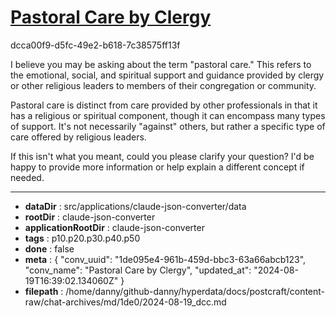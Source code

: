 # [Pastoral Care by Clergy](https://claude.ai/chat/1de095e4-961b-459d-bbc3-63a66abcb123)

dcca00f9-d5fc-49e2-b618-7c38575ff13f

 I believe you may be asking about the term "pastoral care." This refers to the emotional, social, and spiritual support and guidance provided by clergy or other religious leaders to members of their congregation or community. 

Pastoral care is distinct from care provided by other professionals in that it has a religious or spiritual component, though it can encompass many types of support. It's not necessarily "against" others, but rather a specific type of care offered by religious leaders.

If this isn't what you meant, could you please clarify your question? I'd be happy to provide more information or help explain a different concept if needed.

---

* **dataDir** : src/applications/claude-json-converter/data
* **rootDir** : claude-json-converter
* **applicationRootDir** : claude-json-converter
* **tags** : p10.p20.p30.p40.p50
* **done** : false
* **meta** : {
  "conv_uuid": "1de095e4-961b-459d-bbc3-63a66abcb123",
  "conv_name": "Pastoral Care by Clergy",
  "updated_at": "2024-08-19T16:39:02.134060Z"
}
* **filepath** : /home/danny/github-danny/hyperdata/docs/postcraft/content-raw/chat-archives/md/1de0/2024-08-19_dcc.md